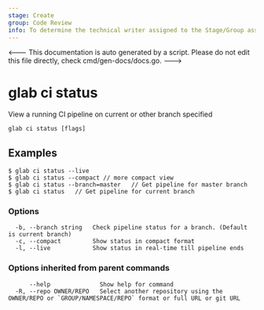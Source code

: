 ```yaml
---
stage: Create
group: Code Review
info: To determine the technical writer assigned to the Stage/Group associated with this page, see https://about.gitlab.com/handbook/product/ux/technical-writing/#assignments
---
```


<---
This documentation is auto generated by a script.
Please do not edit this file directly, check cmd/gen-docs/docs.go.
--->

# glab ci status

View a running CI pipeline on current or other branch specified

```plaintext
glab ci status [flags]
```

## Examples

```plaintext
$ glab ci status --live
$ glab ci status --compact // more compact view
$ glab ci status --branch=master   // Get pipeline for master branch
$ glab ci status   // Get pipeline for current branch

```

### Options

```plaintext
  -b, --branch string   Check pipeline status for a branch. (Default is current branch)
  -c, --compact         Show status in compact format
  -l, --live            Show status in real-time till pipeline ends
```

### Options inherited from parent commands

```plaintext
      --help              Show help for command
  -R, --repo OWNER/REPO   Select another repository using the OWNER/REPO or `GROUP/NAMESPACE/REPO` format or full URL or git URL
```

